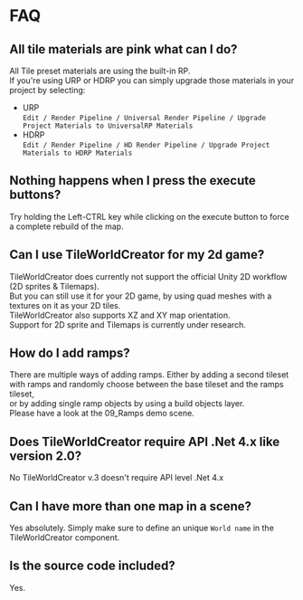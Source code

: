 # FAQ

## All tile materials are pink what can I do?
All Tile preset materials are using the built-in RP.  
If you're using URP or HDRP you can simply upgrade those materials in your project by selecting:  

+ URP  
  `Edit / Render Pipeline / Universal Render Pipeline / Upgrade Project Materials to UniversalRP Materials`
+ HDRP  
  `Edit / Render Pipeline / HD Render Pipeline / Upgrade Project Materials to HDRP Materials`

## Nothing happens when I press the execute buttons?
Try holding the Left-CTRL key while clicking on the execute button to force a complete rebuild of the map.  

## Can I use TileWorldCreator for my 2d game?
TileWorldCreator does currently not support the official Unity 2D workflow (2D sprites & Tilemaps).  
But you can still use it for your 2D game, by using quad meshes with a textures on it as your 2D tiles.  
TileWorldCreator also supports XZ and XY map orientation.  
Support for 2D sprite and Tilemaps is currently under research.  

## How do I add ramps?
There are multiple ways of adding ramps. Either by adding a second tileset with ramps and randomly choose between the base tileset and the ramps tileset,  
or by adding single ramp objects by using a build objects layer.  
Please have a look at the 09_Ramps demo scene.  


## Does TileWorldCreator require API .Net 4.x like version 2.0?
No TileWorldCreator v.3 doesn't require API level .Net 4.x  

## Can I have more than one map in a scene?
Yes absolutely. Simply make sure to define an unique `World name` in the TileWorldCreator component.  

## Is the source code included?
Yes.

